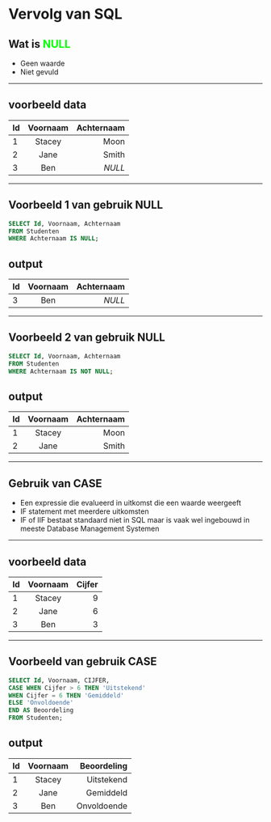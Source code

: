 # Vervolg van SQL

## Wat is <!-- .element: class="fragment" --><span style="color: #00FF00">NULL</span><!-- .element: class="fragment" -->

- Geen waarde<!-- .element: class="fragment" -->
- Niet gevuld<!-- .element: class="fragment" -->

---

## voorbeeld data

| Id  | Voornaam | Achternaam |
| --- | :------: | ---------: |
| 1   |  Stacey  |       Moon |
| 2   |   Jane   |      Smith |
| 3   |   Ben    |     _NULL_ |

---

## Voorbeeld 1 van gebruik NULL

```SQL
SELECT Id, Voornaam, Achternaam
FROM Studenten
WHERE Achternaam IS NULL;
```

## output

| Id  | Voornaam | Achternaam |
| --- | :------: | ---------: |
| 3   |   Ben    |     _NULL_ |

---

## Voorbeeld 2 van gebruik NULL

```SQL
SELECT Id, Voornaam, Achternaam
FROM Studenten
WHERE Achternaam IS NOT NULL;
```

## output

| Id  | Voornaam | Achternaam |
| --- | :------: | ---------: |
| 1   |  Stacey  |       Moon |
| 2   |   Jane   |      Smith |

---

## Gebruik van CASE

- Een expressie die evalueerd in uitkomst die een waarde weergeeft<!-- .element: class="fragment" -->
- IF statement met meerdere uitkomsten<!-- .element: class="fragment" -->
- IF of IIF bestaat standaard niet in SQL maar is vaak wel ingebouwd in meeste Database Management Systemen</span><!-- .element: class="fragment" -->

---

## voorbeeld data

| Id  | Voornaam | Cijfer |
| --- | :------: | -----: |
| 1   |  Stacey  |      9 |
| 2   |   Jane   |      6 |
| 3   |   Ben    |      3 |

---

## Voorbeeld van gebruik CASE

```SQL
SELECT Id, Voornaam, CIJFER,
CASE WHEN Cijfer > 6 THEN 'Uitstekend'
WHEN Cijfer = 6 THEN 'Gemiddeld'
ELSE 'Onvoldoende'
END AS Beoordeling
FROM Studenten;
```

## output

| Id  | Voornaam | Beoordeling |
| --- | :------: | ----------: |
| 1   |  Stacey  |  Uitstekend |
| 2   |   Jane   |   Gemiddeld |
| 3   |   Ben    | Onvoldoende |
